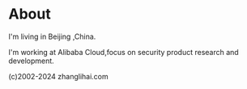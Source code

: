 # About

I'm living in Beijing ,China.

I'm working at Alibaba Cloud,focus on security product research and development.


(c)2002-2024 zhanglihai.com
